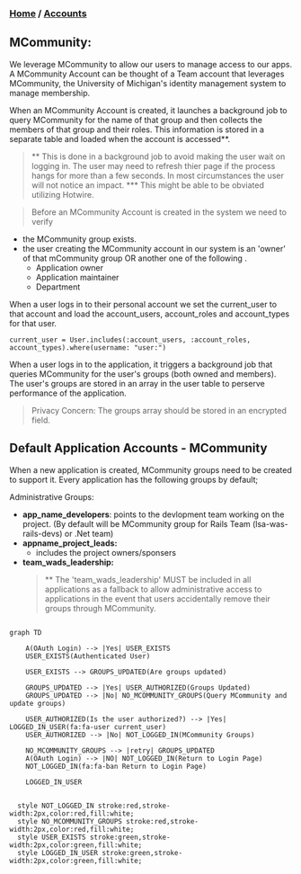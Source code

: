 ### [Home](./README.md) / [Accounts](./Multitenancy_Accounts.md)

## MCommunity:

We leverage MCommunity to allow our users to manage access to our apps. A MCommunity Account can be thought of a Team account that leverages MCommunity, the University of Michigan's identity management system to manage membership.

When an MCommunity Account is created, it launches a background job to query MCommunity for the name of that group and then collects the members of that group and their roles. This information is stored in a separate table and loaded when the account is accessed**. 

> ** This is done in a background job to avoid making the user wait on logging in. The user may need to refresh thier page if the process hangs for more than a few seconds. In most circumstances the user will not notice an impact. *** This might be able to be obviated utilizing Hotwire.

> Before an MCommunity Account is created in the system we need to verify
  - the MCommunity group exists.
  - the user creating the MCommunity account in our system is an 'owner' of that mCommunity group OR another one of the following .
    - Application owner
    - Application maintainer
    - Department

When a user logs in to their personal account we set the current_user to that account and load the account_users, account_roles and account_types for that user.

```
current_user = User.includes(:account_users, :account_roles, account_types).where(username: "user:")
```

When a user logs in to the application, it triggers a background job that queries MCommunity for the user's groups (both owned and members). The user's groups are stored in an array in the user table to perserve performance of the application. 

> Privacy Concern: The groups array should be stored in an encrypted field.

## Default Application Accounts - MCommunity
When a new application is created, MCommunity groups need to be created to support it. Every application has the following groups by default;

Administrative Groups:

- **app_name_developers**: points to the devlopment team working on the project. (By default will be MCommunity group for Rails Team (lsa-was-rails-devs) or .Net team)
- **appname_project_leads:**
  - includes the project owners/sponsers
- **team_wads_leadership:**
  > ** The 'team_wads_leadership' MUST be included in all applications as a fallback to allow administrative access to applications in the event that users accidentally remove their groups through MCommunity.



```mermaid

graph TD
   
    A(OAuth Login) --> |Yes| USER_EXISTS    
    USER_EXISTS(Authenticated User)

    USER_EXISTS --> GROUPS_UPDATED(Are groups updated)

    GROUPS_UPDATED --> |Yes| USER_AUTHORIZED(Groups Updated)
    GROUPS_UPDATED --> |No| NO_MCOMMUNITY_GROUPS(Query MCommunity and update groups)

    USER_AUTHORIZED(Is the user authorized?) --> |Yes| LOGGED_IN_USER(fa:fa-user current_user)
    USER_AUTHORIZED --> |No| NOT_LOGGED_IN(MCommunity Groups)

    NO_MCOMMUNITY_GROUPS --> |retry| GROUPS_UPDATED
    A(OAuth Login) --> |NO| NOT_LOGGED_IN(Return to Login Page)    
    NOT_LOGGED_IN(fa:fa-ban Return to Login Page)  
   
    LOGGED_IN_USER


  style NOT_LOGGED_IN stroke:red,stroke-width:2px,color:red,fill:white;
  style NO_MCOMMUNITY_GROUPS stroke:red,stroke-width:2px,color:red,fill:white;
  style USER_EXISTS stroke:green,stroke-width:2px,color:green,fill:white;
  style LOGGED_IN_USER stroke:green,stroke-width:2px,color:green,fill:white;
    



```

